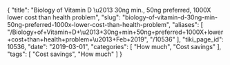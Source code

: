 {
    "title": "Biology of Vitamin D \u2013 30ng min., 50ng preferred, 1000X lower cost than health problem",
    "slug": "biology-of-vitamin-d-30ng-min-50ng-preferred-1000x-lower-cost-than-health-problem",
    "aliases": [
        "/Biology+of+Vitamin+D+\u2013+30ng+min+50ng+preferred+1000X+lower+cost+than+health+problem+\u2013+Feb+2019",
        "/10536"
    ],
    "tiki_page_id": 10536,
    "date": "2019-03-01",
    "categories": [
        "How much",
        "Cost savings"
    ],
    "tags": [
        "Cost savings",
        "How much"
    ]
}